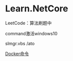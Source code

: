 # Learn.NetCore

LeetCode：算法刷题中

command激活windows10

slmgr.vbs /ato

[Docker命令](Docker命令.md ':include')



